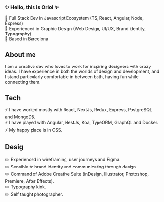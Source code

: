 ### ✨ Hello, this is Oriol ✨

:herb: Full Stack Dev in Javascript Ecosystem (TS, React, Angular, Node, Express)<br>
:herb: Experienced in Graphic Design (Web Design, UI/UX, Brand identity, Typography)<br>
:herb: Based in Barcelona<br>

## About me
I am a creative dev who loves to work for inspiring designers with crazy ideas. I have experience in both the worlds of design and development, and I stand particularly comfortable in between both, having fun while connecting them. <br>

## Tech
:zap: I have worked mostly with React, NextJs, Redux, Express, PostgreSQL and MongoDB.<br>
:zap: I have played with Angular, NestJs, Koa, TypeORM, GraphQL and Docker.<br>
:zap: My happy place is in CSS.<br>

## Desig
:pencil2: Experienced in wireframing, user journeys and Figma.<br>
:pencil2: Sensible to brand identity and communicating through design.<br>
:pencil2: Command of Adobe Creative Suite (inDesign, Illustrator, Photoshop, Premiere, After Effects).<br>
:pencil2: Typography kink.<br>
:pencil2: Self taught photographer.<br>
